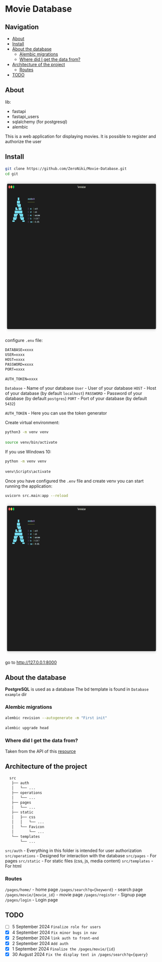 # Movie Database

## Navigation

- [About](#About)
- [Install](#Install)
- [About the database](#About-the-database)
  - [Alembic migrations](#Alembic-migrations)
  - [Where did I get the data from?](#Where-did-I-get-the-data-from?)
- [Architecture of the project](#Architecture-of-the-project)
  - [Routes](#Routes)
- [TODO](#TODO)

## About

lib:

- fastapi
- fastapi_users
- sqlalchemy (for postgresql)
- alembic

This is a web application for displaying movies. It is possible to register and authorize the user

## Install

```bash
git clone https://github.com/ZeroNiki/Movie-Database.git
cd git
```

<img src="https://github.com/ZeroNiki/Movie-Database/blob/main/media/render_git.gif" alt="Alt text" width="700" height="500">

configure `.env` file:

```
DATABASE=xxxx
USER=xxxx
HOST=xxxx
PASSWORD=xxxx
PORT=xxxx

AUTH_TOKEN=xxxx
```

`Database` - Name of your database
`User` - User of your database
`HOST` - Host of your database (by default `localhost`)
`PASSWORD` - Password of your database (by default `postgres`)
`PORT` - Port of your database (by default `5432`)

`AUTH_TOKEN` - Here you can use the token generator

Create virtual environment:

```bash
python3 -m venv venv

source venv/bin/activate
```

If you use Windows 10:

```bash
python -m venv venv

venv\Scripts\activate
```

Once you have configured the `.env` file and create venv you can start running the application:

```bash
uvicorn src.main:app --reload
```

<img src="https://github.com/ZeroNiki/Movie-Database/blob/main/media/render_uvicorn.gif" alt="Alt text" width="700" height="500">

go to http://127.0.0.1:8000

## About the database

**PostgreSQL** is used as a database
The bd template is found in `Database example` dir

### Alembic migrations

```bash
alembic revision --autogenerate -m "First init"

alembic upgrade head
```

### Where did I get the data from?

Taken from the API of this [resource](https://developer.themoviedb.org/docs/getting-started)

## Architecture of the project

```
  src
   ├── auth
   │   └── ...
   ├── operations
   │   └── ...
   ├── pages
   │   └── ...
   ├── static
   │   ├── css
   │   │   └── ...
   │   └── Favicon
   │       └── ...
   └── templates
       └── ...
```

`src/auth` - Everything in this folder is intended for user authorization
`src/operations` - Designed for interaction with the database
`src/pages` - For pages
`src/static` - For static files (css, js, media content)
`src/templates` - For html

### Routes

`/pages/home/` - home page
`/pages/search?q={keyword}` - search page
`/pages/movie/{movie_id}` - movie page
`/pages/register` - Signup page
`/pages/login` - Login page

## TODO

- [ ] 5 September 2024 `Finalize role for users`
- [x] 4 September 2024 `Fix minor bugs in nav`
- [x] 2 September 2024 `link auth to front-end`
- [x] 2 September 2024 `Add auth`
- [x] 1 September 2024 `Finalize the /pages/movie/{id}`
- [x] 30 August 2024 `Fix the display text in /pages/search?q={query}`
